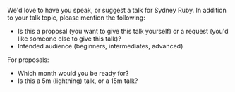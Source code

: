 We'd love to have you speak, or suggest a talk for Sydney Ruby. In addition to your talk topic, please mention the following:

- Is this a proposal (you want to give this talk yourself) or a request (you'd like someone else to give this talk)?
- Intended audience (beginners, intermediates, advanced)

For proposals:
- Which month would you be ready for?
- Is this a 5m (lightning) talk, or a 15m talk?
